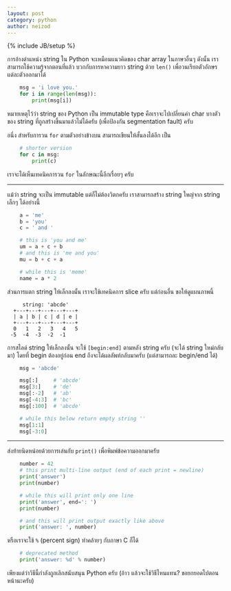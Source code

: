 ```yaml
---
layout: post
category: python
author: neizod
---
```

{% include JB/setup %}

การอ้างตำแหน่ง string ใน Python จะเหมือนแนวคิดของ char array ในภาษาอื่นๆ ดังนั้น เราสามารถใช้ความรู้จากตอนที่แล้ว บวกกับการหาความยาว string ด้วย `len()` เพื่อวนเรียกตัวอักษรแต่ละตัวออกมาได้

```python
    msg = 'i love you.'
    for i in range(len(msg)):
        print(msg[i])
```

หมายเหตุไว้ว่า string ของ Python เป็น immutable type คือเราจะไปเปลี่ยนค่า char บางตัวของ string ที่ถูกสร้างขึ้นมาแล้วไม่ได้ครับ (เพื่อป้องกัน segmentation fault) ครับ

อนึ่ง สำหรับการวน `for` ตามตัวอย่างข้างบน สามารถเขียนให้สั้นลงได้อีก เป็น

```python
    # shorter version
    for c in msg:
        print(c)
```

เราจะได้เห็นเทคนิคการวน `for` ในลักษณะนี้อีกเรื่อยๆ ครับ

---

แม้ว่า string จะเป็น immutable แต่ก็ไม่ต้องวิตกครับ เราสามารถสร้าง string ใหญ่จาก string เล็กๆ ได้อย่างนี้

```python
    a = 'me'
    b = 'you'
    c = ' and '

    # this is 'you and me'
    um = a + c + b
    # and this is 'me and you'
    mu = b + c + a

    # while this is 'meme'
    name = a * 2
```

ส่วนการแตก string ให้เล็กลงนั้น เราจะใช้เทคนิคการ slice ครับ แต่ก่อนอื่น ขอให้ดูแผนภาพนี้

         string: 'abcde'
      +---+---+---+---+---+
      | a | b | c | d | e |
      +---+---+---+---+---+
      0   1   2   3   4   5
     -5  -4  -3  -2  -1

การสไลด์ string ให้เล็กลงนั้น จะใช้ `[begin:end]` ตามหลัง string ครับ (จะได้ string ใหม่กลับมา) โดยที่ begin ต้องอยู่ก่อน end ถึงจะได้ผลลัพท์กลับมาครับ (แต่สามารถละ begin/end ได้)

```python
    msg = 'abcde'

    msg[:]     # 'abcde'
    msg[3:]    # 'de'
    msg[:-2]   # 'ab'
    msg[-4:3]  # 'bc'
    msg[:100]  # 'abcde'

    # while this below return empty string ''
    msg[1:1]
    msg[-3:0]
```

---

ส่งท้ายนิดหน่อยด้วยการเล่นกับ `print()` เพื่อพิมพ์ข้อความออกมาครับ

```python
    number = 42
    # this print multi-line output (end of each print = newline) 
    print('answer')
    print(number)

    # while this will print only one line
    print('answer', end=': ')
    print(number)

    # and this will print output exactly like above
    print('answer: ', number)
```

หรือเราจะใช้ `%` (percent sign) ทำคล้ายๆ กับภาษา C ก็ได้

```python
    # deprecated method
    print('answer: %d' % number)
```

เพียงแต่ว่าวิธีนี้กำลังถูกเลิกสนับสนุน Python ครับ (อ้าว แล้วจะใช้วิธีไหนแทน? ขอยกยอดไปตอนหน้านะครับ)

